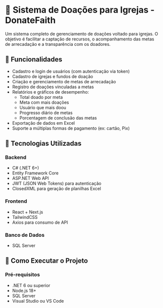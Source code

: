# 🙏 Sistema de Doações para Igrejas - DonateFaith

Um sistema completo de gerenciamento de doações voltado para igrejas. O objetivo é facilitar a captação de recursos, o acompanhamento das metas de arrecadação e a transparência com os doadores.

## 📌 Funcionalidades

- Cadastro e login de usuários (com autenticação via token)
- Cadastro de igrejas e fundos de doação
- Criação e gerenciamento de metas de arrecadação
- Registro de doações vinculadas a metas
- Relatórios e gráficos de desempenho:
  - Total doado por meta
  - Meta com mais doações
  - Usuário que mais doou
  - Progresso diário de metas
  - Porcentagem de conclusão das metas
- Exportação de dados em Excel
- Suporte a múltiplas formas de pagamento (ex: cartão, Pix)

## 🧰 Tecnologias Utilizadas

### Backend
- C# (.NET 6+)
- Entity Framework Core
- ASP.NET Web API
- JWT (JSON Web Tokens) para autenticação
- ClosedXML para geração de planilhas Excel

### Frontend
- React + Next.js
- TailwindCSS
- Axios para consumo de API

### Banco de Dados
- SQL Server

## 🚀 Como Executar o Projeto

### Pré-requisitos

- .NET 6 ou superior
- Node.js 18+
- SQL Server
- Visual Studio ou VS Code
